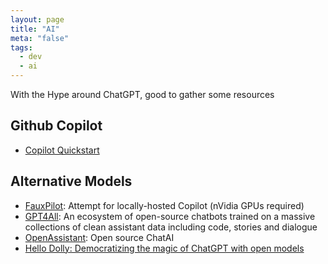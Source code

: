 ```yaml
---
layout: page
title: "AI"
meta: "false"
tags:
  - dev
  - ai
---
```

With the Hype around ChatGPT, good to gather some resources

## Github Copilot

- [Copilot Quickstart](https://docs.github.com/en/copilot/quickstart)

## Alternative Models

- [FauxPilot](https://github.com/fauxpilot/fauxpilot): Attempt for locally-hosted Copilot (nVidia GPUs required)
- [GPT4All](https://github.com/nomic-ai/gpt4all): An ecosystem of open-source chatbots trained on a massive collections of clean assistant data including code, stories and dialogue
- [OpenAssistant](https://huggingface.co/OpenAssistant): Open source ChatAI
- [Hello Dolly: Democratizing the magic of ChatGPT with open models](https://www.databricks.com/blog/2023/03/24/hello-dolly-democratizing-magic-chatgpt-open-models.html)